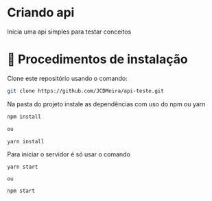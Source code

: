 # Criando api

Inicia uma api simples para testar conceitos

# 📝 Procedimentos de instalação

Clone este repositório usando o comando:

```bash
git clone https://github.com/JCDMeira/api-teste.git
```

Na pasta do projeto instale as dependências com uso do npm ou yarn

```bash
npm install

ou

yarn install
```

Para iniciar o servidor é só usar o comando

```
yarn start

ou

npm start

```
